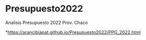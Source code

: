 # Presupuesto2022
Analisis Presupuesto 2022 Prov. Chaco


*https://arancibiapat.github.io/Presupuesto2022/PPG_2022.html
